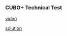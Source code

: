 ### CUBO+ Technical Test

[video](https://drive.google.com/file/d/1pYM8ZAcbw2wogmwlfSJBpVZsiyET8jpK/view)

[solution](https://github.com/isidrocolocho/cuboplus_tech_test./blob/main/tech_test.py)
